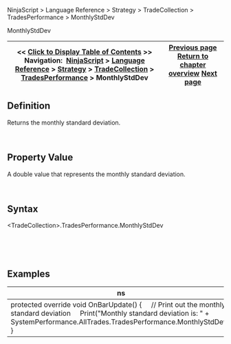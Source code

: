 ﻿


NinjaScript \> Language Reference \> Strategy \> TradeCollection \> TradesPerformance \> MonthlyStdDev






















MonthlyStdDev







| \<\< [Click to Display Table of Contents](monthlystddev.md) \>\> **Navigation:**     [NinjaScript](ninjascript.md) \> [Language Reference](language_reference_wip.md) \> [Strategy](strategy.md) \> [TradeCollection](tradecollection.md) \> [TradesPerformance](tradesperformance.md) \> MonthlyStdDev | [Previous page](maxtimetorecover.md) [Return to chapter overview](tradesperformance.md) [Next page](monthlyulcer.md) |
| --- | --- |











## Definition


Returns the monthly standard deviation.


 


## Property Value


A double value that represents the monthly standard deviation.


 


## Syntax
\<TradeCollection\>.TradesPerformance.MonthlyStdDev


 


 


## 


## Examples




| ns |
| --- |
| protected override void OnBarUpdate() {      // Print out the monthly standard deviation      Print("Monthly standard deviation is: " \+ SystemPerformance.AllTrades.TradesPerformance.MonthlyStdDev); } |









